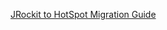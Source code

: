 [JRockit to HotSpot Migration Guide](https://docs.oracle.com/en/java/javase/11/jrockit-hotspot/introduction.html#GUID-53E220B4-6733-4F55-854F-A676F8324B9B)
